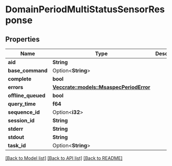 # DomainPeriodMultiStatusSensorResponse

## Properties

Name | Type | Description | Notes
------------ | ------------- | ------------- | -------------
**aid** | **String** |  |
**base_command** | Option<**String**> |  | [optional]
**complete** | **bool** |  |
**errors** | [**Vec<crate::models::MsaspecPeriodError>**](msaspec.Error.md) |  |
**offline_queued** | **bool** |  |
**query_time** | **f64** |  |
**sequence_id** | Option<**i32**> |  | [optional]
**session_id** | **String** |  |
**stderr** | **String** |  |
**stdout** | **String** |  |
**task_id** | Option<**String**> |  | [optional]

[[Back to Model list]](../README.md#documentation-for-models) [[Back to API list]](../README.md#documentation-for-api-endpoints) [[Back to README]](../README.md)

